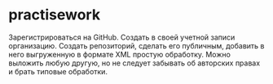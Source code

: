 # practisework
Зарегистрироваться на GitHub. Создать в своей учетной записи организацию. Создать репозиторий, сделать его публичным, добавить в него выгруженную в формате XML простую обработку. Можно выложить любую другую, но не следует забывать об авторских правах и брать типовые обработки.
